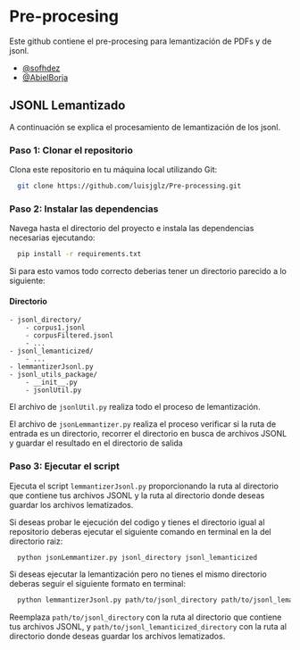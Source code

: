 
# Pre-procesing

Este github contiene el pre-procesing para lemantización de PDFs y de jsonl.

- [@sofhdez](https://github.com/sofhdez)
- [@AbielBorja](https://github.com/AbielBorja)
## JSONL Lemantizado

A continuación se explica el procesamiento de lemantización de los jsonl.

### Paso 1: Clonar el repositorio
Clona este repositorio en tu máquina local utilizando Git:
```bash
  git clone https://github.com/luisjglz/Pre-processing.git
```

### Paso 2: Instalar las dependencias
Navega hasta el directorio del proyecto e instala las dependencias necesarias ejecutando:
```bash
  pip install -r requirements.txt
```

Si para esto vamos todo correcto deberias tener un directorio parecido a lo siguiente:

#### Directorio

```
- jsonl_directory/
    - corpus1.jsonl
    - corpusFiltered.jsonl
    - ...
- jsonl_lemanticized/
    - ...
- lemmantizerJsonl.py
- jsonl_utils_package/
    - __init__.py
    - jsonlUtil.py
```
El archivo de  `jsonlUtil.py` realiza todo el proceso de lemantización.

El archivo de `jsonLemmantizer.py` realiza el proceso verificar si la ruta de entrada es un directorio, recorrer el directorio en busca de archivos JSONL y guardar el resultado en el directorio de salida

### Paso 3: Ejecutar el script

Ejecuta el script `lemmantizerJsonl.py` proporcionando la ruta al directorio que contiene tus archivos JSONL y la ruta al directorio donde deseas guardar los archivos lematizados.

Si deseas probar le ejecución del codigo y tienes el directorio igual al repositorio deberas ejecutar el siguiente comando en terminal en la del directorio raiz:

```bash
  python jsonLemmantizer.py jsonl_directory jsonl_lemanticized 
```


Si deseas ejecutar la lemantización pero no tienes el mismo directorio deberas seguir el siguiente formato en terminal:


```bash
  python lemmantizerJsonl.py path/to/jsonl_directory path/to/jsonl_lemanticized_directory
```

Reemplaza `path/to/jsonl_directory` con la ruta al directorio que contiene tus archivos JSONL, y `path/to/jsonl_lemanticized_directory` con la ruta al directorio donde deseas guardar los archivos lematizados.
